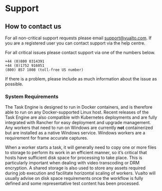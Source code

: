 # Support

## How to contact us

For all non-critical support requests please email support@vualto.com. If you are a registered user you can contact support via the help centre.

For all critical issues please contact support via one of the numbers below.

    +44 (0)800 0314391
    +44 (0)1752 916051
    (800) 857 1808 (toll-free US number)

If there is a problem, please include as much information about the issue as possible.

### System Requirements

The Task Engine is designed to run in Docker containers, and is therefore able to run on any Docker-supported Linux host. Recent releases of the Task Engine are also compatible with Kubernetes deployments and are fully integrated with Rancher for easy deployment and upgrade management. Any workers that need to run on Windows are currently **not** containerized but are installed as a native Windows service. Windows workers are a requirement for frame accurate captures.

When a worker starts a task, it will generally need to copy one or more files to storage to perform its work in an efficient manner, so it’s critical that hosts have sufficient disk space for processing to take place. This is particularly important when dealing with video transcoding or DRM encryption. A shared storage is also used to store any assets required during job execution and facilitate horizontal scaling of workers. Vualto will usually advise on disk space requirements once the workflow is fully defined and some representative test content has been processed.